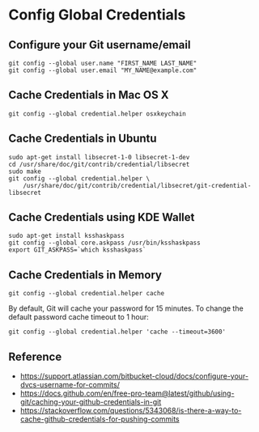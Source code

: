 # Config Global Credentials


## Configure your Git username/email
```
git config --global user.name "FIRST_NAME LAST_NAME"
git config --global user.email "MY_NAME@example.com"
```


## Cache Credentials in Mac OS X
```
git config --global credential.helper osxkeychain
```


## Cache Credentials in Ubuntu
```
sudo apt-get install libsecret-1-0 libsecret-1-dev
cd /usr/share/doc/git/contrib/credential/libsecret
sudo make
git config --global credential.helper \
    /usr/share/doc/git/contrib/credential/libsecret/git-credential-libsecret
```


## Cache Credentials using KDE Wallet
```
sudo apt-get install ksshaskpass
git config --global core.askpass /usr/bin/ksshaskpass
export GIT_ASKPASS=`which ksshaskpass`
```


## Cache Credentials in Memory
```
git config --global credential.helper cache
```

By default, Git will cache your password for 15 minutes. To change the default password cache timeout to 1 hour:

```
git config --global credential.helper 'cache --timeout=3600'
```

## Reference
- https://support.atlassian.com/bitbucket-cloud/docs/configure-your-dvcs-username-for-commits/
- https://docs.github.com/en/free-pro-team@latest/github/using-git/caching-your-github-credentials-in-git
- https://stackoverflow.com/questions/5343068/is-there-a-way-to-cache-github-credentials-for-pushing-commits
